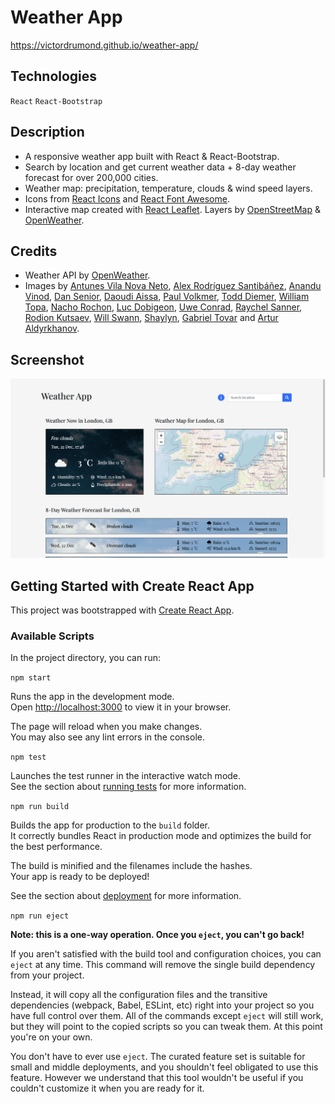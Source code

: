 # Weather App
https://victordrumond.github.io/weather-app/

## Technologies
`React` `React-Bootstrap`

## Description
* A responsive weather app built with React & React-Bootstrap.
* Search by location and get current weather data + 8-day weather forecast for over 200,000 cities.
* Weather map: precipitation, temperature, clouds & wind speed layers.
* Icons from [React Icons](https://react-icons.github.io/react-icons/) and [React Font Awesome](https://fontawesome.com/v5.15/how-to-use/on-the-web/using-with/react/).
* Interactive map created with [React Leaflet](https://react-leaflet.js.org/). Layers by [OpenStreetMap](https://www.openstreetmap.org/) & [OpenWeather](https://openweathermap.org/).

## Credits
* Weather API by [OpenWeather](https://openweathermap.org/).
* Images by [Antunes Vila Nova Neto](https://unsplash.com/photos/IUAyoABilaA), [Alex Rodríguez Santibáñez](https://unsplash.com/photos/4_VH2_Vqss4), [Anandu Vinod](https://unsplash.com/photos/pbxwxwfI0B4), [Dan Senior](https://unsplash.com/photos/i7j3v6bHaTk), [Daoudi Aissa](https://unsplash.com/photos/Pe1Ol9oLc4o), [Paul Volkmer](https://unsplash.com/photos/qVotvbsuM_c), [Todd Diemer](https://unsplash.com/photos/67t2GJcD5PI), [William Topa](https://unsplash.com/photos/dG8d8JYnnvA), [Nacho Rochon](https://unsplash.com/photos/CG7YwmRDGvI), [Luc Dobigeon](https://unsplash.com/photos/BdvZQL0iebM), [Uwe Conrad](https://unsplash.com/photos/nAAGfp-jkEQ), [Raychel Sanner](https://unsplash.com/photos/1cJXplTxrmI), [Rodion Kutsaev](https://unsplash.com/photos/PEm_sLmJT-w), [Will Swann](https://unsplash.com/photos/jR5I7mKa1Sw), [Shaylyn](https://unsplash.com/photos/L8V1D2jnJ4M), [Gabriel Tovar](https://unsplash.com/photos/-dfqaTOIFVA) and [Artur Aldyrkhanov](https://unsplash.com/photos/Mw69dJXYDII).

## Screenshot
![img](./src/assets/images/screenshot.jpg)

## Getting Started with Create React App
This project was bootstrapped with [Create React App](https://github.com/facebook/create-react-app).

### Available Scripts
In the project directory, you can run:

`npm start`

Runs the app in the development mode.\
Open [http://localhost:3000](http://localhost:3000) to view it in your browser.

The page will reload when you make changes.\
You may also see any lint errors in the console.

`npm test`

Launches the test runner in the interactive watch mode.\
See the section about [running tests](https://facebook.github.io/create-react-app/docs/running-tests) for more information.

`npm run build`

Builds the app for production to the `build` folder.\
It correctly bundles React in production mode and optimizes the build for the best performance.

The build is minified and the filenames include the hashes.\
Your app is ready to be deployed!

See the section about [deployment](https://facebook.github.io/create-react-app/docs/deployment) for more information.

`npm run eject`

**Note: this is a one-way operation. Once you `eject`, you can't go back!**

If you aren't satisfied with the build tool and configuration choices, you can `eject` at any time. This command will remove the single build dependency from your project.

Instead, it will copy all the configuration files and the transitive dependencies (webpack, Babel, ESLint, etc) right into your project so you have full control over them. All of the commands except `eject` will still work, but they will point to the copied scripts so you can tweak them. At this point you're on your own.

You don't have to ever use `eject`. The curated feature set is suitable for small and middle deployments, and you shouldn't feel obligated to use this feature. However we understand that this tool wouldn't be useful if you couldn't customize it when you are ready for it.